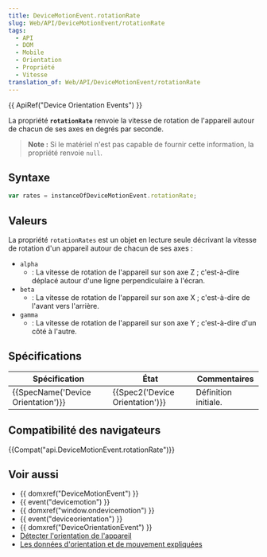 ```yaml
---
title: DeviceMotionEvent.rotationRate
slug: Web/API/DeviceMotionEvent/rotationRate
tags:
  - API
  - DOM
  - Mobile
  - Orientation
  - Propriété
  - Vitesse
translation_of: Web/API/DeviceMotionEvent/rotationRate
---
```

{{ ApiRef("Device Orientation Events") }}

La propriété **`rotationRate`** renvoie la vitesse de rotation de l'appareil autour de chacun de ses axes en degrés par seconde.

> **Note :** Si le matériel n'est pas capable de fournir cette information, la propriété renvoie `null`.

## Syntaxe

```js
var rates = instanceOfDeviceMotionEvent.rotationRate;
```

## Valeurs

La propriété `rotationRates` est un objet en lecture seule décrivant la vitesse de rotation d'un appareil autour de chacun de ses axes :

- `alpha`
  - : La vitesse de rotation de l'appareil sur son axe Z ; c'est-à-dire déplacé autour d'une ligne perpendiculaire à l'écran.
- `beta`
  - : La vitesse de rotation de l'appareil sur son axe X ; c'est-à-dire de l'avant vers l'arrière.
- `gamma`
  - : La vitesse de rotation de l'appareil sur son axe Y ; c'est-à-dire d'un côté à l'autre.

## Spécifications

| Spécification                                | État                                     | Commentaires         |
| -------------------------------------------- | ---------------------------------------- | -------------------- |
| {{SpecName('Device Orientation')}} | {{Spec2('Device Orientation')}} | Définition initiale. |

## Compatibilité des navigateurs

{{Compat("api.DeviceMotionEvent.rotationRate")}}

## Voir aussi

- {{ domxref("DeviceMotionEvent") }}
- {{ event("devicemotion") }}
- {{ domxref("window.ondevicemotion") }}
- {{ event("deviceorientation") }}
- {{ domxref("DeviceOrientationEvent") }}
- [Détecter l'orientation de l'appareil](/fr/docs/WebAPI/Detecting_device_orientation)
- [Les données d'orientation et de mouvement expliquées](/fr/docs/Web/Guide/DOM/Events/Les_donn%C3%A9es_d_orientation_et_de_mouvement_expliqu%C3%A9es)
